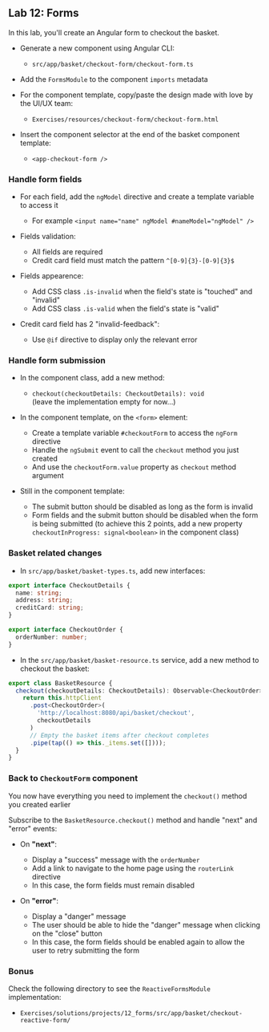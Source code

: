 ## Lab 12: Forms

In this lab, you'll create an Angular form to checkout the basket.

- Generate a new component using Angular CLI:
  - `src/app/basket/checkout-form/checkout-form.ts`

- Add the `FormsModule` to the component `imports` metadata

- For the component template, copy/paste the design made with love by the UI/UX team:
  - `Exercises/resources/checkout-form/checkout-form.html`

- Insert the component selector at the end of the basket component template:
  - `<app-checkout-form />`



### Handle form fields

- For each field, add the `ngModel` directive and create a template variable to access it

  - For example `<input name="name" ngModel #nameModel="ngModel" />`

- Fields validation:

  - All fields are required
  - Credit card field must match the pattern `^[0-9]{3}-[0-9]{3}$`

- Fields appearence:

  - Add CSS class `.is-invalid` when the field's state is "touched" and "invalid"
  - Add CSS class `.is-valid` when the field's state is "valid"

- Credit card field has 2 "invalid-feedback":
  - Use `@if` directive to display only the relevant error

### Handle form submission

- In the component class, add a new method:
  - `checkout(checkoutDetails: CheckoutDetails): void`<br />
  (leave the implementation empty for now...)

- In the component template, on the `<form>` element:
  - Create a template variable `#checkoutForm` to access the `ngForm` directive
  - Handle the `ngSubmit` event to call the `checkout` method you just created
  - And use the `checkoutForm.value` property as `checkout` method argument

- Still in the component template:
  - The submit button should be disabled as long as the form is invalid
  - Form fields and the submit button should be disabled when the form is being submitted
    (to achieve this 2 points, add a new property `checkoutInProgress: signal<boolean>` in the component class)



### Basket related changes

- In `src/app/basket/basket-types.ts`, add new interfaces:

```ts
export interface CheckoutDetails {
  name: string;
  address: string;
  creditCard: string;
}

export interface CheckoutOrder {
  orderNumber: number;
}
```

- In the `src/app/basket/basket-resource.ts` service, add a new method to checkout the basket:

```ts
export class BasketResource {
  checkout(checkoutDetails: CheckoutDetails): Observable<CheckoutOrder> {
    return this.httpClient
      .post<CheckoutOrder>(
        'http://localhost:8080/api/basket/checkout',
        checkoutDetails
      )
      // Empty the basket items after checkout completes
      .pipe(tap(() => this._items.set([])));
  }
}
```



### Back to `CheckoutForm` component

You now have everything you need to implement the `checkout()` method you created earlier

Subscribe to the `BasketResource.checkout()` method and handle "next" and "error" events:

  - On **"next"**:
    - Display a "success" message with the `orderNumber`
    - Add a link to navigate to the home page using the `routerLink` directive
    - In this case, the form fields must remain disabled

  - On **"error"**:
    - Display a "danger" message
    - The user should be able to hide the "danger" message when clicking on the "close" button
    - In this case, the form fields should be enabled again to allow the user to retry submitting the form

### Bonus

Check the following directory to see the `ReactiveFormsModule` implementation:

- `Exercises/solutions/projects/12_forms/src/app/basket/checkout-reactive-form/`
